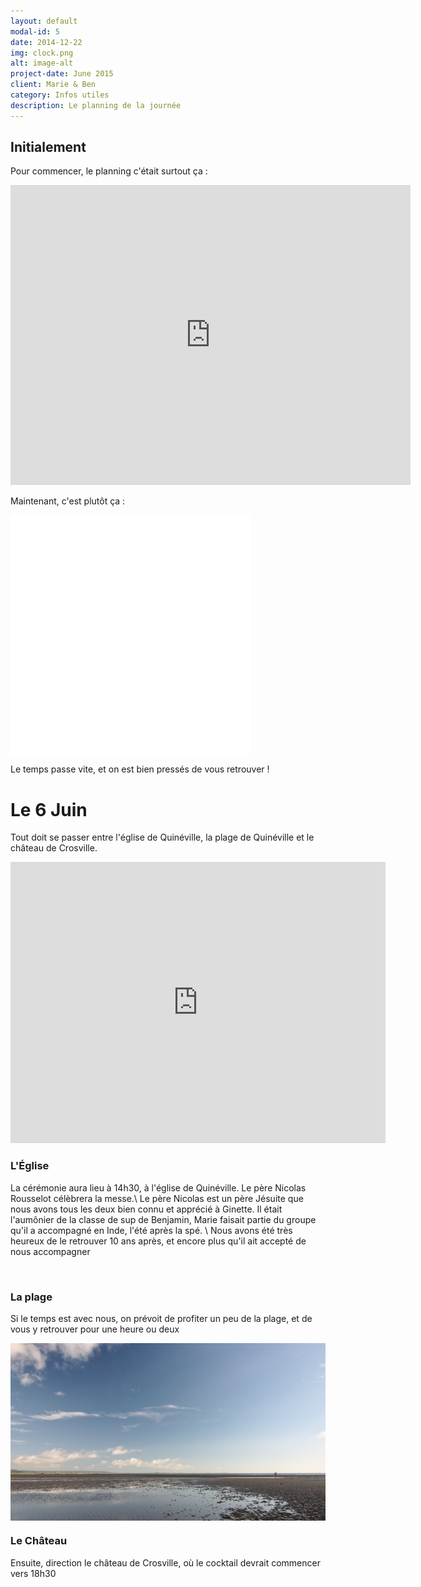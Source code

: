 ```yaml
---
layout: default
modal-id: 5
date: 2014-12-22
img: clock.png
alt: image-alt
project-date: June 2015
client: Marie & Ben
category: Infos utiles
description: Le planning de la journée
---
```


## Initialement
Pour commencer, le planning c'était surtout ça :

<div class="fluid-wrapper">
  <iframe width="640" height="480" src="https://www.youtube.com/embed/z94IOOye8o8" frameborder="0" allowfullscreen="allowfullscreen"> </iframe>
</div>

Maintenant, c'est plutôt ça :

<div>
  <iframe width="384" height="384" src="img/clock_colour.svg" class="svg-inject clock" frameBorder="0" align="middle"> </iframe>
</div>

Le temps passe vite, et on est bien pressés de vous retrouver ! 

# Le 6 Juin
Tout doit se passer entre l'église de Quinéville, la plage de Quinéville et le château de Crosville.

<div class="fluid-wrapper">
  <iframe src="https://www.google.com/maps/embed?pb=!1m33!1m12!1m3!1d83004.68505145208!2d-1.459253174128177!3d49.448674906513325!2m3!1f0!2f0!3f0!3m2!1i1024!2i768!4f13.1!4m18!1i0!3e0!4m5!1s0x480b7b301f81b513%3A0xea6940e587830ee5!2s14+Rue+de+l&#39;%C3%89glise%2C+50310+Quin%C3%A9ville%2C+France!3m2!1d49.5118359!2d-1.2965605!4m3!3m2!1d49.515330399999996!2d-1.2859341!4m5!1s0x480c80dcdf08942d%3A0x297f7fb07a52ca54!2sCh%C3%A2teau+de+Crosville+sur+Douve%2C+Le+Ch%C3%A2teau%2C+Crosville-sur-Douve%2C+France!3m2!1d49.386402999999994!2d-1.483641!5e0!3m2!1sen!2s!4v1425589355426&zoom=9" width="600" height="450" frameborder="0" style="border:0"> </iframe>
</div>

### L'Église
La cérémonie aura lieu à 14h30, à l'église de Quinéville. Le père Nicolas Rousselot célèbrera la messe.\\
Le père Nicolas est un père Jésuite que nous avons tous les deux bien connu et apprécié à Ginette.
Il était l'aumônier de la classe de sup de Benjamin, Marie faisait partie du groupe qu'il a accompagné en Inde, l'été après la spé.  \\
Nous avons été très heureux de le retrouver 10 ans après, et encore plus qu'il ait accepté de nous accompagner

<div>
    <img class="img-responsive" src="http://upload.wikimedia.org/wikipedia/commons/thumb/4/42/%C3%89glise_Notre-Dame_de_Quin%C3%A9ville_%285%29.JPG/640px-%C3%89glise_Notre-Dame_de_Quin%C3%A9ville_%285%29.JPG" alt="" align="middle">
</div>

### La plage
Si le temps est avec nous, on prévoit de profiter un peu de la plage, et de vous y retrouver pour une heure ou deux

<div>
    <img class="img-responsive" src="img/plage.png" alt="" align="middle">
</div>


### Le Château
Ensuite, direction le château de Crosville, où le cocktail devrait commencer vers 18h30
<div>
  <img class="img-responsive" src="http://upload.wikimedia.org/wikipedia/commons/thumb/6/67/Crosville-sur-Douve_-_Ch%C3%A2teau_%284%29.JPG/640px-Crosville-sur-Douve_-_Ch%C3%A2teau_%284%29.JPG" alt="" align="middle">
</div>